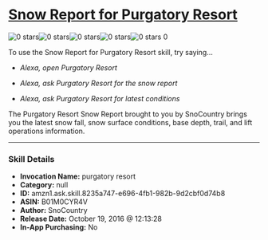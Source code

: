 # [Snow Report for Purgatory Resort](http://alexa.amazon.com/#skills/amzn1.ask.skill.8235a747-e696-4fb1-982b-9d2cbf0d74b8)
![0 stars](../../images/ic_star_border_black_18dp_1x.png)![0 stars](../../images/ic_star_border_black_18dp_1x.png)![0 stars](../../images/ic_star_border_black_18dp_1x.png)![0 stars](../../images/ic_star_border_black_18dp_1x.png)![0 stars](../../images/ic_star_border_black_18dp_1x.png) 0

To use the Snow Report for Purgatory Resort skill, try saying...

* *Alexa, open Purgatory Resort*

* *Alexa, ask Purgatory Resort for the snow report*

* *Alexa, ask Purgatory Resort for latest conditions*

The Purgatory Resort Snow Report brought to you by SnoCountry brings you the latest snow fall, snow surface conditions,  base depth, trail, and lift operations information.

***

### Skill Details

* **Invocation Name:** purgatory resort
* **Category:** null
* **ID:** amzn1.ask.skill.8235a747-e696-4fb1-982b-9d2cbf0d74b8
* **ASIN:** B01M0CYR4V
* **Author:** SnoCountry
* **Release Date:** October 19, 2016 @ 12:13:28
* **In-App Purchasing:** No
